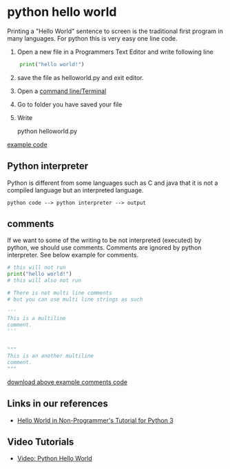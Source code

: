 # python hello world

Printing a "Hello World" sentence to screen is the traditional first program in many languages.
For python this is very easy one line code.

1. Open a new file in a Programmers Text Editor and write following line

```python
	print("hello world!")
```

2. save the file as helloworld.py and exit editor.

3. Open a [command line/Terminal](command-line-en.md)

4. Go to folder you have saved your file 

5. Write 

	python helloworld.py


[example code](Examples/helloworld.py)


## Python interpreter

Python is different from some languages such as C and java that it is not a compiled language but an interpreted language.


	python code --> python interpreter --> output

## comments

If we want to some of the writing to be not interpreted (executed) by python, we should use comments.
Comments are ignored by python interpreter.
See below example for comments.


```python
# this will not run
print("hello world!")
# this will also not run

# There is not multi line comments 
# but you can use multi line strings as such

'''
This is a multiline
comment.
'''


"""
This is an another multiline
comment.
"""

```

[download above example comments code](Examples/comments.py)


## Links in our references

- [Hello World in Non-Programmer's Tutorial for Python 3](https://en.wikibooks.org/wiki/Non-Programmer%27s_Tutorial_for_Python_3/Hello,_World)


## Video Tutorials

- [Video: Python Hello World](https://youtu.be/KOdfpbnWLVo)
